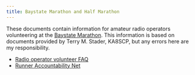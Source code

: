 ```yaml
---
title: Baystate Marathon and Half Marathon
---
```


These documents contain information for amateur radio operators volunteering at the [Baystate Marathon]. This information is based on documents provided by Terry M. Stader, KA8SCP, but any errors here are my responsibility.

- [Radio operator volunteer FAQ](volunteer-faq)
- [Runner Accountability Net](runner-accountability-net)

[baystate marathon]: https://www.baystatemarathon.com/
